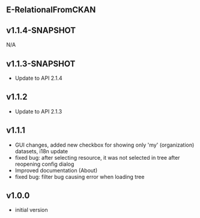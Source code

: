 E-RelationalFromCKAN
----------

v1.1.4-SNAPSHOT
---
N/A

v1.1.3-SNAPSHOT
---
* Update to API 2.1.4

v1.1.2
---
* Update to API 2.1.3

v1.1.1
---
* GUI changes, added new checkbox for showing only 'my' (organization) datasets, i18n update
* fixed bug: after selecting resource, it was not selected in tree after reopening config dialog
* Improved documentation (About)
* fixed bug: filter bug causing error when loading tree

v1.0.0
---
* initial version